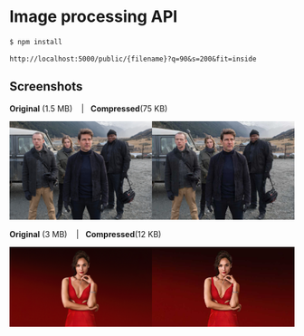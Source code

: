 # Image processing API

```
$ npm install
```

```
http://localhost:5000/public/{filename}?q=90&s=200&fit=inside
```

## **Screenshots**

**Original** (1.5 MB) &nbsp;&nbsp;&nbsp;|&nbsp;&nbsp; **Compressed**(75 KB)

<div>
<img src="./docs/original-img.jpg" width="50%"><img src="./docs/original-img-com.jpg" width="50%">
</div>

**Original** (3 MB) &nbsp;&nbsp;&nbsp;|&nbsp;&nbsp; **Compressed**(12 KB)

<div>
<img src="./docs/original-img2.jpg"width="50%" ><img src="./docs/original-img1-com.jpg"width="50%">
</div>
